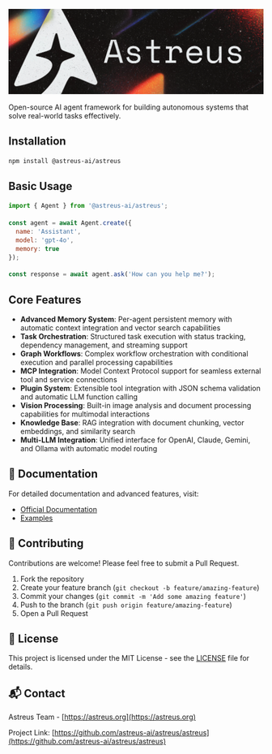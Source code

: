 ![Astreus](assets/intro.webp)

Open-source AI agent framework for building autonomous systems that solve real-world tasks effectively.

## Installation

```bash
npm install @astreus-ai/astreus
```

## Basic Usage

```javascript
import { Agent } from '@astreus-ai/astreus';

const agent = await Agent.create({
  name: 'Assistant',
  model: 'gpt-4o',
  memory: true
});

const response = await agent.ask('How can you help me?');
```

## Core Features

- **Advanced Memory System**: Per-agent persistent memory with automatic context integration and vector search capabilities
- **Task Orchestration**: Structured task execution with status tracking, dependency management, and streaming support
- **Graph Workflows**: Complex workflow orchestration with conditional execution and parallel processing capabilities
- **MCP Integration**: Model Context Protocol support for seamless external tool and service connections
- **Plugin System**: Extensible tool integration with JSON schema validation and automatic LLM function calling
- **Vision Processing**: Built-in image analysis and document processing capabilities for multimodal interactions
- **Knowledge Base**: RAG integration with document chunking, vector embeddings, and similarity search
- **Multi-LLM Integration**: Unified interface for OpenAI, Claude, Gemini, and Ollama with automatic model routing

## 📖 Documentation

For detailed documentation and advanced features, visit:
- [Official Documentation](https://astreus.org/docs)
- [Examples](https://astreus.org/docs/examples)

## 🤝 Contributing

Contributions are welcome! Please feel free to submit a Pull Request.

1. Fork the repository
2. Create your feature branch (`git checkout -b feature/amazing-feature`)
3. Commit your changes (`git commit -m 'Add some amazing feature'`)
4. Push to the branch (`git push origin feature/amazing-feature`)
5. Open a Pull Request

## 📄 License

This project is licensed under the MIT License - see the [LICENSE](LICENSE) file for details.

## 📬 Contact

Astreus Team - [https://astreus.org](https://astreus.org)

Project Link: [https://github.com/astreus-ai/astreus/astreus](https://github.com/astreus-ai/astreus/astreus)